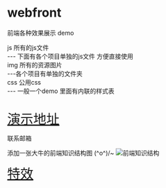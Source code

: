# webfront

前端各种效果展示 demo

js 所有的js文件 <br/>
    --- 下面有各个项目单独的js文件 方便直接使用<br/>
img 所有的资源图片<br/>
    ---各个项目有单独的文件夹<br/>
css 公用css<br/>
    --- 一般一个demo 里面有内联的样式表<br/>
    <br/>
    

<a style="font-size:30px" href="#" >演示地址</a>


联系邮箱

添加一张大牛的前端知识结构图 \(^o^)/~
<img style="max-width:100%;" data-canonical-src="https://raw.github.com/JacksonTian/fks/master/figures/fks.jpg" alt="前端知识结构" src="https://camo.githubusercontent.com/6797bdc1a11d35369611c817bbd5dae9a162d775/68747470733a2f2f7261772e6769746875622e636f6d2f4a61636b736f6e5469616e2f666b732f6d61737465722f666967757265732f666b732e6a7067">


<a href="http://html5ify.com/fks/fks_chart/" style="font-size:30px"> 特效</a>
